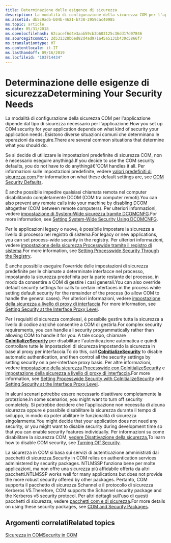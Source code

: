 ```yaml
---
title: Determinazione delle esigenze di sicurezza
description: La modalità di configurazione della sicurezza COM per l'applicazione dipende dal tipo di sicurezza necessario per l'applicazione. Esistono diverse situazioni comuni che determinano le operazioni da eseguire.
ms.assetid: db5c9adb-b04b-4621-b738-2959cac40985
ms.topic: article
ms.date: 05/31/2018
ms.openlocfilehash: 62cacef6d4e3aab59cb3b603125c36dd17d07846
ms.sourcegitcommit: 2d531328b6ed82d4ad971a45a5131b430c5866f7
ms.translationtype: MT
ms.contentlocale: it-IT
ms.lasthandoff: 09/16/2019
ms.locfileid: "103714434"
---
```

# <a name="determining-your-security-needs"></a><span data-ttu-id="9037c-104">Determinazione delle esigenze di sicurezza</span><span class="sxs-lookup"><span data-stu-id="9037c-104">Determining Your Security Needs</span></span>

<span data-ttu-id="9037c-105">La modalità di configurazione della sicurezza COM per l'applicazione dipende dal tipo di sicurezza necessario per l'applicazione.</span><span class="sxs-lookup"><span data-stu-id="9037c-105">How you set up COM security for your application depends on what kind of security your application needs.</span></span> <span data-ttu-id="9037c-106">Esistono diverse situazioni comuni che determinano le operazioni da eseguire.</span><span class="sxs-lookup"><span data-stu-id="9037c-106">There are several common situations that determine what you should do.</span></span>

<span data-ttu-id="9037c-107">Se si decide di utilizzare le impostazioni predefinite di sicurezza COM, non è necessario eseguire anythingâ.</span><span class="sxs-lookup"><span data-stu-id="9037c-107">If you decide to use the COM security defaults, you do not have to do anythingâ€”COM handles it all.</span></span> <span data-ttu-id="9037c-108">Per informazioni sulle impostazioni predefinite, vedere [valori predefiniti di sicurezza com](com-security-defaults.md).</span><span class="sxs-lookup"><span data-stu-id="9037c-108">For information on what these default settings are, see [COM Security Defaults](com-security-defaults.md).</span></span>

<span data-ttu-id="9037c-109">È anche possibile impedire qualsiasi chiamata remota nel computer disabilitando completamente DCOM (COM tra computer remoti).</span><span class="sxs-lookup"><span data-stu-id="9037c-109">You can also prevent any remote calls into your machine by disabling DCOM altogether (COM between remote computers).</span></span> <span data-ttu-id="9037c-110">Per ulteriori informazioni, vedere [impostazione di System-Wide sicurezza tramite DCOMCNFG](setting-machine-wide-security-using-dcomcnfg.md).</span><span class="sxs-lookup"><span data-stu-id="9037c-110">For more information, see [Setting System-Wide Security Using DCOMCNFG](setting-machine-wide-security-using-dcomcnfg.md).</span></span>

<span data-ttu-id="9037c-111">Per le applicazioni legacy o nuove, è possibile impostare la sicurezza a livello di processo nel registro di sistema.</span><span class="sxs-lookup"><span data-stu-id="9037c-111">For legacy or new applications, you can set process-wide security in the registry.</span></span> <span data-ttu-id="9037c-112">Per ulteriori informazioni, vedere [impostazione della sicurezza Processwide tramite il registro di sistema](setting-processwide-security-through-the-registry.md).</span><span class="sxs-lookup"><span data-stu-id="9037c-112">For more information, see [Setting Processwide Security Through the Registry](setting-processwide-security-through-the-registry.md).</span></span>

<span data-ttu-id="9037c-113">È anche possibile eseguire l'override delle impostazioni di sicurezza predefinite per le chiamate a determinate interfacce nel processo, impostando la sicurezza predefinita per la parte restante del processo, in modo da consentire a COM di gestire i casi generali.</span><span class="sxs-lookup"><span data-stu-id="9037c-113">You can also override default security settings for calls to certain interfaces in the process while setting default security for the remainder of the process (to allow COM to handle the general cases).</span></span> <span data-ttu-id="9037c-114">Per ulteriori informazioni, vedere [impostazione della sicurezza a livello di proxy di interfaccia](setting-security-at-the-interface-proxy-level.md).</span><span class="sxs-lookup"><span data-stu-id="9037c-114">For more information, see [Setting Security at the Interface Proxy Level](setting-security-at-the-interface-proxy-level.md).</span></span>

<span data-ttu-id="9037c-115">Per i requisiti di sicurezza complessi, è possibile gestire tutta la sicurezza a livello di codice anziché consentire a COM di gestirla.</span><span class="sxs-lookup"><span data-stu-id="9037c-115">For complex security requirements, you can handle all security programmatically rather than allowing COM to handle it for you.</span></span> <span data-ttu-id="9037c-116">A tale scopo, chiamare [**CoInitializeSecurity**](/windows/desktop/api/combaseapi/nf-combaseapi-coinitializesecurity) per disabilitare l'autenticazione automatica e quindi controllare tutte le impostazioni di sicurezza impostando la sicurezza in base al proxy per interfaccia.</span><span class="sxs-lookup"><span data-stu-id="9037c-116">To do this, call [**CoInitializeSecurity**](/windows/desktop/api/combaseapi/nf-combaseapi-coinitializesecurity) to disable automatic authentication, and then control all the security settings by setting security on a per-interface proxy basis.</span></span> <span data-ttu-id="9037c-117">Per altre informazioni, vedere [impostazione della sicurezza Processwide con CoInitializeSecurity](setting-processwide-security-with-coinitializesecurity.md) e [impostazione della sicurezza a livello di proxy di interfaccia](setting-security-at-the-interface-proxy-level.md).</span><span class="sxs-lookup"><span data-stu-id="9037c-117">For more information, see [Setting Processwide Security with CoInitializeSecurity](setting-processwide-security-with-coinitializesecurity.md) and [Setting Security at the Interface Proxy Level](setting-security-at-the-interface-proxy-level.md).</span></span>

<span data-ttu-id="9037c-118">In alcuni scenari potrebbe essere necessario disattivare completamente la protezione.</span><span class="sxs-lookup"><span data-stu-id="9037c-118">In some scenarios, you might want to turn off security completely.</span></span> <span data-ttu-id="9037c-119">Si potrebbe decidere che l'applicazione non necessita di alcuna sicurezza oppure è possibile disabilitare la sicurezza durante il tempo di sviluppo, in modo da poter abilitare le funzionalità di sicurezza singolarmente.</span><span class="sxs-lookup"><span data-stu-id="9037c-119">You might decide that your application does not need any security, or you might want to disable security during development time so that you can enable security features individually.</span></span> <span data-ttu-id="9037c-120">Per informazioni su come disabilitare la sicurezza COM, [vedere Disattivazione della sicurezza.](turning-off-security.md)</span><span class="sxs-lookup"><span data-stu-id="9037c-120">To learn how to disable COM security, see [Turning Off Security](turning-off-security.md).</span></span>

<span data-ttu-id="9037c-121">La sicurezza in COM si basa sui servizi di autenticazione amministrati dai pacchetti di sicurezza.</span><span class="sxs-lookup"><span data-stu-id="9037c-121">Security in COM relies on authentication services administered by security packages.</span></span> <span data-ttu-id="9037c-122">NTLMSSP funziona bene per molte applicazioni, ma non offre una sicurezza più affidabile offerta da altri pacchetti.</span><span class="sxs-lookup"><span data-stu-id="9037c-122">NTLMSSP works well for many applications but does not provide the more robust security offered by other packages.</span></span> <span data-ttu-id="9037c-123">Pertanto, COM supporta il pacchetto di sicurezza Schannel e il protocollo di sicurezza Kerberos V5.</span><span class="sxs-lookup"><span data-stu-id="9037c-123">Therefore, COM supports the Schannel security package and the Kerberos v5 security protocol.</span></span> <span data-ttu-id="9037c-124">Per altri dettagli sull'uso di questi pacchetti di sicurezza, vedere [pacchetti com e di sicurezza](com-and-security-packages.md).</span><span class="sxs-lookup"><span data-stu-id="9037c-124">For more details on using these security packages, see [COM and Security Packages](com-and-security-packages.md).</span></span>

## <a name="related-topics"></a><span data-ttu-id="9037c-125">Argomenti correlati</span><span class="sxs-lookup"><span data-stu-id="9037c-125">Related topics</span></span>

<dl> <dt>

[<span data-ttu-id="9037c-126">Sicurezza in COM</span><span class="sxs-lookup"><span data-stu-id="9037c-126">Security in COM</span></span>](security-in-com.md)
</dt> </dl>

 

 




